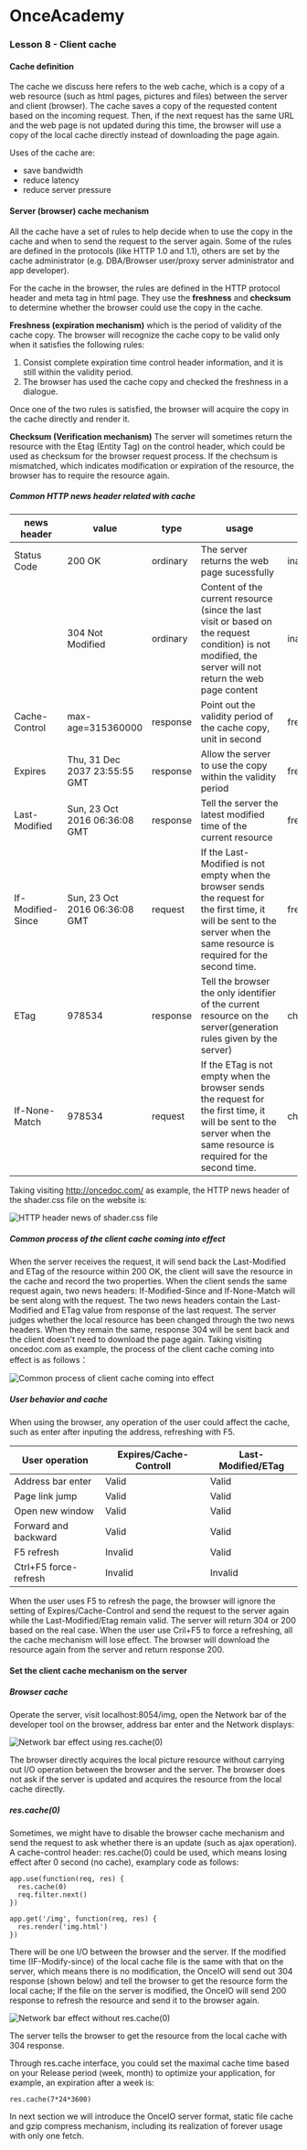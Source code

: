 # OnceAcademy
### Lesson 8 - Client cache    
#### Cache definition 

The cache we discuss here refers to the web cache, which is a copy of a web resource (such as html pages, pictures and files) between the server and client (browser). The cache saves a copy of the requested content based on the incoming request. Then, if the next request has the same URL and the web page is not updated during this time, the browser will use a copy of the local cache directly instead of downloading the page again.
 
Uses of the cache are:
  - save bandwidth
  - reduce latency
  - reduce server pressure

#### Server (browser) cache mechanism 
 
All the cache have a set of rules to help decide when to use the copy in the cache and when to send the request to the server again. Some of the rules are defined in the protocols (like HTTP 1.0 and 1.1), others are set by the cache administrator (e.g. DBA/Browser user/proxy server administrator and app developer).
 
For the cache in the browser, the rules are defined in the HTTP protocol header and meta tag in html page. They use the **freshness** and **checksum** to determine whether the browser could use the copy in the cache.
 
**Freshness (expiration mechanism)**
which is the period of validity of the cache copy. The browser will recognize the cache copy to be valid only when it satisfies the following rules:

  1. Consist complete expiration time control header information, and it is still within the validity period.
  2. The browser has used the cache copy and checked the freshness in a dialogue.

Once one of the two rules is satisfied, the browser will acquire the copy in the cache directly and render it. 

**Checksum (Verification mechanism)**
The server will sometimes return the resource with the Etag (Entity Tag) on the control header, which could be used as checksum for the browser request process. If the chechsum is mismatched, which indicates modification or expiration of the resource, the browser has to require the resource again.
 
#####  Common HTTP news header related with cache 

| news header    | value     | type | usage | rule |
| ----------- | ------ | ---- | ---- | ---- |
| Status Code |200 OK|ordinary|The server returns the web page sucessfully|inappropriate|
|             |304 Not Modified|ordinary|Content of the current resource (since the last visit or based on the request condition) is not modified, the server will not return the web page content|inappropriate|
|Cache-Control|max-age=315360000            |response|Point out the validity period of the cache copy, unit in second|freshness|
| Expires     |Thu, 31 Dec 2037 23:55:55 GMT|response|Allow the server to use the copy within the validity period|freshness|
|Last-Modified|Sun, 23 Oct 2016 06:36:08 GMT|response|Tell the server the latest modified time of the current resource|freshness|
|If-Modified-Since|Sun, 23 Oct 2016 06:36:08 GMT|request|If the Last-Modified is not empty when the browser sends the request for the first time, it will be sent to the server when the same resource is required for the second time.|freshness|
|ETag|978534|response|Tell the browser the only identifier of the current resource on the server(generation rules given by the server)|checksum|
|If-None-Match|978534|request|If the ETag is not empty when the browser sends the request for the first time, it will be sent to the server when the same resource is required for the second time.|checksum|

Taking visiting http://oncedoc.com/ as example, the HTTP news header of the shader.css file on the website is:   
  
![HTTP header news of shader.css file ][1]   

##### Common process of the client cache coming into effect
 
When the server receives the request, it will send back the Last-Modified and ETag of the resource within 200 OK, the client will save the resource in the cache and record the two properties. When the client sends the same request again, two news headers: If-Modified-Since and If-None-Match will be sent along with the request. The two news headers contain the Last-Modified and ETag value from response of the last request. The server judges whether the local resource has been changed through the two news headers. When they remain the same, response 304 will be sent back and the client doesn't need to download the page again. Taking visiting oncedoc.com as example, the process of the client cache coming into effect is as follows：
 
![Common process of client cache coming into effect][2]  

##### User behavior and cache 
 
When using the browser, any operation of the user could affect the cache, such as enter after inputing the address, refreshing with F5.
  
| User operation       | Expires/Cache-Controll | Last-Modified/ETag |
| --------------- | ---------------------- | ------------------ |
| Address bar enter     | Valid                  |Valid               |
| Page link jump    | Valid                  |Valid               |
| Open new window        | Valid                  |Valid               |
| Forward and backward        | Valid                  |Valid               |
| F5 refresh        | Invalid                |Valid               |
| Ctrl+F5 force-refresh| Invalid                |Invalid             |
 
When the user uses F5 to refresh the page, the browser will ignore the setting of Expires/Cache-Control and send the request to the server again while the Last-Modified/Etag remain valid. The server will return 304 or 200 based on the real case. When the user use Cril+F5 to force a refreshing, all the cache mechanism will lose effect. The browser will download the resource again from the server and return response 200.

#### Set the client cache mechanism on the server 

##### Browser cache
  
Operate the server, visit localhost:8054/img, open the Network bar of the developer tool on the browser, address bar enter and the Network displays:

![Network bar effect using res.cache(0)][3]

The browser directly acquires the local picture resource without carrying out I/O operation between the browser and the server. The browser does not ask if the server is updated and acquires the resource from the local cache directly.

##### res.cache(0)
 
Sometimes, we might have to disable the browser cache mechanism and send the request to ask whether there is an update (such as ajax operation). A cache-control header: res.cache(0) could be used, which means losing effect after 0 second (no cache), examplary code as follows:


    app.use(function(req, res) {
      res.cache(0)
      req.filter.next()
    })

    app.get('/img', function(req, res) {
      res.render('img.html')
    }) 

 
There will be one I/O between the browser and the server. If the modified time (IF-Modify-since) of the local cache file is the same with that on the server, which means there is no modification, the OnceIO will send out 304 response (shown below) and tell the browser to get the resource form the local cache; If the file on the server is modified, the OnceIO will send 200 response to refresh the resource and send it to the browser again. 
  

![ Network bar effect without res.cache(0) ][4]
  
The server tells the browser to get the resource from the local cache with 304 response.
  
Through res.cache interface, you could set the maximal cache time based on your Release period (week, month) to optimize your application, for example, an expiration after a week is:

    res.cache(7*24*3600)

In next section we will introduce the OnceIO server format, static file cache and gzip compress mechanism, including its realization of forever usage with only one fetch.


[1]: https://raw.githubusercontent.com/OnceDoc/images/gh-pages/OnceAcademy/cache/HTTP_headers_of_shader_css.png
[2]: https://raw.githubusercontent.com/OnceDoc/images/gh-pages/OnceAcademy/cache/cache_workflow.png
[3]: https://raw.githubusercontent.com/OnceDoc/images/gh-pages/OnceAcademy/cache/no_cache0_browser_network.png
[4]: https://raw.githubusercontent.com/OnceDoc/images/gh-pages/OnceAcademy/cache/cache0_browser_network.png
